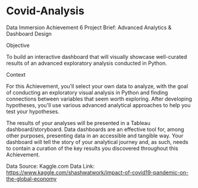 # Covid-Analysis

Data Immersion Achievement 6 Project Brief: Advanced Analytics & Dashboard Design

Objective

To build an interactive dashboard that will visually showcase well-curated results of an advanced exploratory analysis conducted in Python.

Context

For this Achievement, you'll select your own data to analyze, with the goal of conducting an exploratory visual analysis in Python and finding connections between variables that seem worth exploring. After developing hypotheses, you'll use various advanced analytical approaches to help you test your hypotheses.

The results of your analyses will be presented in a Tableau dashboard/storyboard. Data dashboards are an effective tool for, among other purposes, presenting data in an accessible and tangible way. Your dashboard will tell the story of your analytical journey and, as such, needs to contain a curation of the key results you discovered throughout this Achievement.


Data Source: Kaggle.com
Data Link: https://www.kaggle.com/shashwatwork/impact-of-covid19-pandemic-on-the-global-economy
